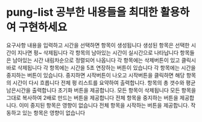 # pung-list 공부한 내용들을 최대한 활용하여 구현하세요

요구사항
내용을 입력하고 시간을 선택하면 항목이 생성됩니다
생성된 항목은 선택한 시간이 지나면 펑~ 삭제됩니다
각 항목의 남아있는 시간이 실시간으로 나타납니다
항목들은 남아있는 시간 내림차순으로 정렬되어 나옵니다
각 항목에는 삭제버튼이 있고 클릭시 바로 삭제됩니다
각 항목에는 시간을 5초 연장하는 버튼이 있습니다
각 항목에는 시간을 중지하는 버튼이 있습니다. 중지하면 시작버튼이 나오고 시작버튼을 클릭하면 해당 항목의 시간이 다시 흐릅니다
전체 펑 리스트를 요약하여 출력합니다. 항목의 총 갯수와 평균 남은시간을 출력합니다
초기화 버튼을 제공합니다. 모든 항목이 삭제됩니다
모든 항목을 그대로 복사하여 2배로 만드는 버튼을 제공합니다
전체 항목을 중지하는 버튼을 제공합니다. 이미 중지된 항목은 영향이 없습니다
전체 항목을 시작하는 버튼을 제공합니다. 작동하고 있는 항목은 영향이 없습니다